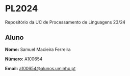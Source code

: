 # PL2024

Repositório da UC de Processamento de Linguagens 23/24

## Aluno
**Nome:** Samuel Macieira Ferreira

**Número:** A100654

**Email:** a100654@alunos.uminho.pt
